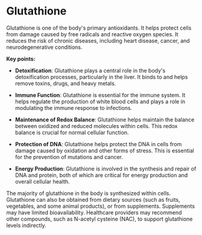 # Glutathione

Glutathione is one of the body's primary antioxidants. It helps protect cells from damage caused by free radicals and reactive oxygen species. It reduces the risk of chronic diseases, including heart disease, cancer, and neurodegenerative conditions.

**Key points:**

* **Detoxification**: Glutathione plays a central role in the body's detoxification processes, particularly in the liver. It binds to and helps remove toxins, drugs, and heavy metals.

* **Immune Function**: Glutathione is essential for the immune system. It helps regulate the production of white blood cells and plays a role in modulating the immune response to infections.

* **Maintenance of Redox Balance**: Glutathione helps maintain the balance between oxidized and reduced molecules within cells. This redox balance is crucial for normal cellular function.

* **Protection of DNA**: Glutathione helps protect the DNA in cells from damage caused by oxidation and other forms of stress. This is essential for the prevention of mutations and cancer.

* **Energy Production**: Glutathione is involved in the synthesis and repair of DNA and protein, both of which are critical for energy production and overall cellular health.

The majority of glutathione in the body is synthesized within cells. Glutathione can also be obtained from dietary sources (such as fruits, vegetables, and some animal products), or from supplements. Supplements may have limited bioavailability. Healthcare providers may recommend other compounds, such as N-acetyl cysteine (NAC), to support glutathione levels indirectly.
